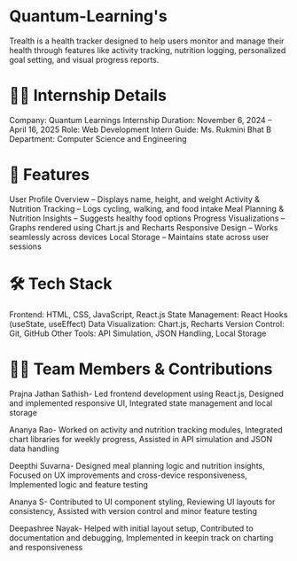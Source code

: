 # Quantum-Learning's
Trealth is a health tracker designed to help users monitor and manage their health through features like activity tracking, nutrition logging, personalized goal setting, and visual progress reports. 

# 🧑‍💻 Internship Details
Company: Quantum Learnings
Internship Duration: November 6, 2024 – April 16, 2025
Role: Web Development Intern
Guide: Ms. Rukmini Bhat B
Department: Computer Science and Engineering

# 🚀 Features
User Profile Overview – Displays name, height, and weight
Activity & Nutrition Tracking – Logs cycling, walking, and food intake
Meal Planning & Nutrition Insights – Suggests healthy food options
Progress Visualizations – Graphs rendered using Chart.js and Recharts
Responsive Design – Works seamlessly across devices
Local Storage – Maintains state across user sessions

# 🛠️ Tech Stack
Frontend: HTML, CSS, JavaScript, React.js
State Management: React Hooks (useState, useEffect)
Data Visualization: Chart.js, Recharts
Version Control: Git, GitHub
Other Tools: API Simulation, JSON Handling, Local Storage

# 👩‍💻 Team Members & Contributions

Prajna Jathan Sathish-
Led frontend development using React.js,
Designed and implemented responsive UI,
Integrated state management and local storage

Ananya Rao- 
Worked on activity and nutrition tracking modules,
Integrated chart libraries for weekly progress,
Assisted in API simulation and JSON data handling

Deepthi Suvarna- 
Designed meal planning logic and nutrition insights,
Focused on UX improvements and cross-device responsiveness,
Implemented logic  and feature testing

Ananya S-
Contributed to UI component styling,
Reviewing UI layouts for consistency,
Assisted with version control and minor feature testing

Deepashree Nayak-
Helped with initial layout setup,
Contributed to documentation and debugging,
Implemented in keepin track on charting and responsiveness
